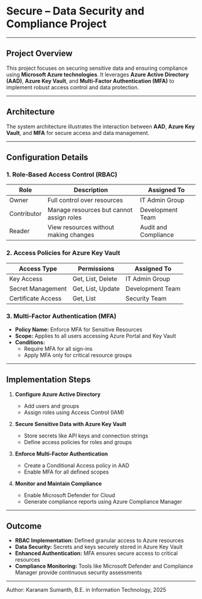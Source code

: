 # Secure – Data Security and Compliance Project

---

## Project Overview

This project focuses on securing sensitive data and ensuring compliance using **Microsoft Azure technologies**. It leverages **Azure Active Directory (AAD)**, **Azure Key Vault**, and **Multi-Factor Authentication (MFA)** to implement robust access control and data protection.

---

## Architecture

The system architecture illustrates the interaction between **AAD**, **Azure Key Vault**, and **MFA** for secure access and data management.  


---

## Configuration Details

### 1. Role-Based Access Control (RBAC)

| Role         | Description                        | Assigned To        |
|--------------|------------------------------------|------------------|
| Owner        | Full control over resources        | IT Admin Group    |
| Contributor  | Manage resources but cannot assign roles | Development Team |
| Reader       | View resources without making changes | Audit and Compliance |

### 2. Access Policies for Azure Key Vault

| Access Type         | Permissions          | Assigned To        |
|--------------------|-------------------|------------------|
| Key Access          | Get, List, Delete  | IT Admin Group    |
| Secret Management   | Get, List, Update  | Development Team  |
| Certificate Access  | Get, List          | Security Team     |

### 3. Multi-Factor Authentication (MFA)

- **Policy Name:** Enforce MFA for Sensitive Resources  
- **Scope:** Applies to all users accessing Azure Portal and Key Vault  
- **Conditions:**  
  - Require MFA for all sign-ins  
  - Apply MFA only for critical resource groups  

---

## Implementation Steps

1. **Configure Azure Active Directory**  
   - Add users and groups  
   - Assign roles using Access Control (IAM)  

2. **Secure Sensitive Data with Azure Key Vault**  
   - Store secrets like API keys and connection strings  
   - Define access policies for roles and groups  

3. **Enforce Multi-Factor Authentication**  
   - Create a Conditional Access policy in AAD  
   - Enable MFA for all defined scopes  

4. **Monitor and Maintain Compliance**  
   - Enable Microsoft Defender for Cloud  
   - Generate compliance reports using Azure Compliance Manager  

---

## Outcome

- **RBAC Implementation:** Defined granular access to Azure resources  
- **Data Security:** Secrets and keys securely stored in Azure Key Vault  
- **Enhanced Authentication:** MFA ensures secure access to critical resources  
- **Compliance Monitoring:** Tools like Microsoft Defender and Compliance Manager provide continuous security assessments  

---

Author: Karanam Sumanth, B.E. in Information Technology, 2025
